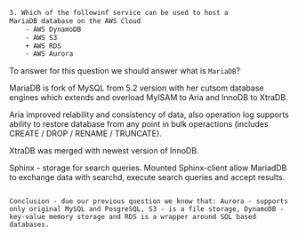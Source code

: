 ```txt
3. Which of the followinf service can be used to host a
MariaDB database on the AWS Cloud
    - AWS DynamoDB
    - AWS S3
    + AWS RDS
    - AWS Aurora
```

To answer for this question we should answer what is `MariaDB`? 


MariaDB is fork of MySQL from 5.2 version with her cutsom database engines which extends and overload MyISAM to Aria and InnoDB to XtraDB. 

Aria improved relability and consistency of data, also operation log supports ability to restore database from any point in bulk operactions (includes CREATE / DROP / RENAME / TRUNCATE).

XtraDB was merged with newest version of InnoDB. 

Sphinx - storage for search queries. Mounted Sphinx-client allow MariadDB to exchange data with searchd, execute search queries and accept results.
```

Сonclusion - due our previous question we know that: Aurora - supports only original MySQL and PosgreSQL, S3 - is a file storage, DynamoDB - key-value memory storage and RDS is a wrapper around SQL based databases. 
